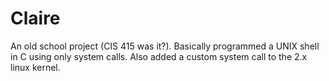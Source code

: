Claire
======

An old school project (CIS 415 was it?). Basically programmed a UNIX shell in C using only system calls. Also added a custom system call to the 2.x linux kernel.
